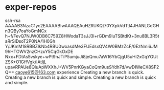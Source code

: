 exper-repos
===========
ssh-rsa AAAAB3NzaC1yc2EAAAABIwAAAQEAuHZRUKQt70YXpkVdTtl4JHANLGdGHn3QBy7oaYoGmNCx
h+f/FevQ7NJW0DB6C759Z8HWodaT3sJJ3l+rGDm9luTSBtdKt+3nu8BL3R5taRrSlDsoT2P0NA/1H0Gh
Y/JKmM18RBBZlkNb4RBU0woasdMe3FUEdsxQV4W0BMzZcF/0EzNmi6JM9hHTOWV2nzCHzuY5CqGkOxDE
Nxx+FDtAs5vskye+wPt9nJTiP5umjuJi8jeQmu7aW16YbCjgU5uHi2xGqYGUtZSK+O1GffVgk/IAtljL
upavRPAUe8QluApWXXhJ+WV5PnrKGyaCoQm9usSYdh7d/vwDIWeCX8SF2Q== caoye615@163.com
experience 
Creating a new branch is quick.
Creating a new branch is quick and simple.
Creating a new branch is quick and simple.

